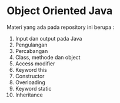 # Object Oriented Java

Materi yang ada pada repository ini berupa :
1. Input dan output pada Java
2. Pengulangan
3. Percabangan
4. Class, methode dan object
5. Access modifier
6. Keyword this
7. Constructor
8. Overloading
9. Keyword static
10. Inheritance
